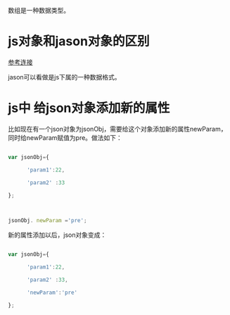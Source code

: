 数组是一种数据类型。

# js对象和jason对象的区别
[参考连接](https://www.huaweicloud.com/articles/11964811.html)

jason可以看做是js下属的一种数据格式。



# js中 给json对象添加新的属性
比如现在有一个json对象为jsonObj，需要给这个对象添加新的属性newParam，同时给newParam赋值为pre。做法如下：

```js

var jsonObj={

      'param1':22,

      'param2' :33

};

 

jsonObj. newParam ='pre';

```

新的属性添加以后，json对象变成：
```js

var jsonObj={

      'param1':22,

      'param2' :33,

      'newParam':'pre'

};
```

